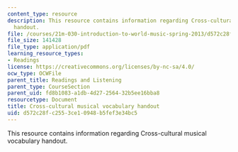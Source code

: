 ```yaml
---
content_type: resource
description: This resource contains information regarding Cross-cultural musical vocabulary
  handout.
file: /courses/21m-030-introduction-to-world-music-spring-2013/d572c28fc2553ce10948b5fef3e34bc5_MIT21M_030S13_read_vocab.pdf
file_size: 141428
file_type: application/pdf
learning_resource_types:
- Readings
license: https://creativecommons.org/licenses/by-nc-sa/4.0/
ocw_type: OCWFile
parent_title: Readings and Listening
parent_type: CourseSection
parent_uid: fd8b1083-a1db-4d27-2564-32b5ee16bba8
resourcetype: Document
title: Cross-cultural musical vocabulary handout
uid: d572c28f-c255-3ce1-0948-b5fef3e34bc5
---
```

This resource contains information regarding Cross-cultural musical vocabulary handout.